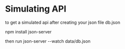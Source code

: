# Simulating API
to get a simulated api after creating your json file db.json

npm install json-server

then run json-server --watch data/db.json
